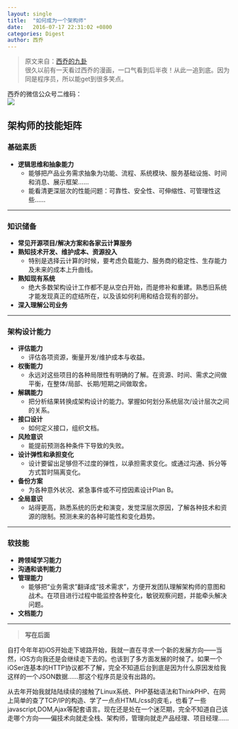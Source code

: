 ```yaml
---
layout: single
title:  "如何成为一个架构师"
date:   2016-07-17 22:31:02 +0800
categories: Digest
author: 西乔
---
```


> 原文来自：[西乔的九卦](https://mp.weixin.qq.com/s?__biz=MzAxMzMxNDIyOA==&mid=508060063&idx=1&sn=020d41dc8744f1f73168dc3c66d7a7cb&scene=1&srcid=071888Std7JvCSZYzEkW9IRH&key=77421cf58af4a653858813748ada98c4f43f5834d0dd358252eb0f235104e5df39f2bf67decf93ee1797181f9d958d2c&ascene=0&uin=MjE1Nzc3MTk4MA%3D%3D&devicetype=iMac+MacBookAir6%2C2+OSX+OSX+10.11.5+build(15F34)&version=11020201&pass_ticket=iaO0KOkNEzdhLXfpxX7UK5orw%2BgIClaR9ie28AM1vpNCuEbEnLAcVe78I1ZEabu4)    
> 很久以前有一天看过西乔的漫画，一口气看到后半夜！从此一追到底。因为同是程序员，所以能get到很多笑点。

西乔的微信公众号二维码：    
![](http://blog.xiqiao.info/wp-content/uploads/2015/03/qrcode_for_gh_3a770c0bc91e_344.jpg)

## 架构师的技能矩阵

### 基础素质

* **逻辑思维和抽象能力**    
  * 能够把产品业务需求抽象为功能、流程、系统模块、服务基础设施、时间和消息、展示框架……
  * 能看清更深层次的性能问题：可靠性、安全性、可伸缩性、可管理性这些……

----------

### 知识储备

* **常见开源项目/解决方案和各家云计算服务**    
* **熟知技术开发、维护成本、资源投入**    
  * 特别是选择云计算的时候，要考虑负载能力、服务商的稳定性、生存能力及未来的成本上升曲线。
* **熟知现有系统**    
  * 绝大多数架构设计工作都不是从空白开始，而是修补和重建。熟悉旧系统才能发现真正的症结所在，以及该如何利用和结合现有的部分。
* **深入理解公司业务**    

----------

### 架构设计能力

* **评估能力**    
  * 评估各项资源，衡量开发/维护成本与收益。
* **权衡能力**    
  * 永远对这些项目的各种局限性有明确的了解。在资源、时间、需求之间做平衡，在整体/局部、长期/短期之间做取舍。
* **解耦能力**    
  * 把分析结果转换成架构设计的能力。掌握如何划分系统层次/设计层次之间的关系。
* **接口设计**    
  * 如何定义接口，组织文档。
* **风险意识**    
  * 能提前预测各种条件下导致的失败。
* **设计弹性和承担变化**    
  * 设计要留出足够但不过度的弹性，以承担需求变化。或通过沟通、拆分等方式暂时隔离变化。
* **备份方案**    
  * 为各种意外状况、紧急事件或不可控因素设计Plan B。
* **全局意识**    
  * 站得更高，熟悉系统的历史和演变，发觉深层次原因，了解各种技术和资源的限制。预测未来的各种可能性和变化趋势。

----------

### 软技能

* **跨领域学习能力**    
* **沟通和谈判能力**    
* **管理能力**    
  * 能够把“业务需求”翻译成“技术需求”，方便开发团队理解架构师的意图和战术。在项目进行过程中能监控各种变化，敏锐观察问题，并能牵头解决问题。
* **文档能力**    

----------

> **写在后面**

自打今年年初iOS开始走下坡路开始，我就一直在寻求一个新的发展方向——当然，iOS方向我还是会继续走下去的。也该到了多方面发展的时候了。如果一个iOSer连基本的HTTP协议都不了解，完全不知道后台到底是因为什么原因发给我这样的一个JSON数据……那这个程序员是没有出路的。

从去年开始我就陆陆续续的接触了Linux系统、PHP基础语法和ThinkPHP、在网上简单的查了TCP/IP的构造、学了一点点HTML/css的皮毛，也看了一些javascript,DOM,Ajax等配套语言。现在还是处在一个迷茫期，完全不知道自己该走哪个方向——偏技术向就走全栈、架构师，管理向就走产品经理、项目经理……
